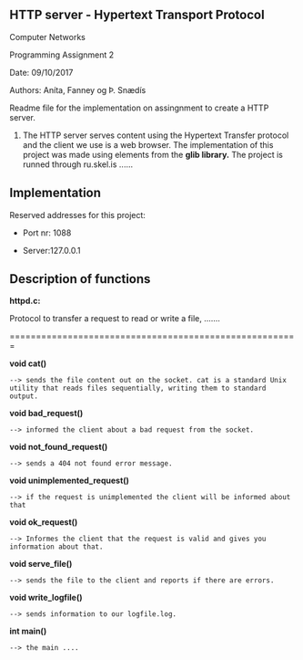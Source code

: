 ## HTTP server - Hypertext Transport Protocol

Computer Networks

Programming Assignment 2

Date: 09/10/2017

Authors: Aníta, Fanney og Þ. Snædís

Readme file for the implementation on assingnment to create a HTTP server. 

1. The HTTP server serves content using the Hypertext Transfer protocol and the client we use is a web browser. The implementation of this project was made using elements from the **glib library.** The project is runned through ru.skel.is  ......


##   Implementation   ##


Reserved addresses for this project:

- Port nr: 1088

- Server:127.0.0.1


## Description of functions

**httpd.c:** 
  
  Protocol to transfer a request to read or write a file, .......
  
=======================================================

**void cat()**
	
	--> sends the file content out on the socket. cat is a standard Unix utility that reads files sequentially, writing them to standard output.
	
**void bad_request()**

	--> informed the client about a bad request from the socket.
  
**void not_found_request()**

	--> sends a 404 not found error message.
  
**void unimplemented_request()**

	--> if the request is unimplemented the client will be informed about that
  
**void ok_request()**

	--> Informes the client that the request is valid and gives you information about that.
	
**void serve_file()**

	--> sends the file to the client and reports if there are errors.
  
**void write_logfile()**

	--> sends information to our logfile.log.
  
**int main()**
 
 	--> the main ....
